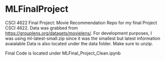 # MLFinalProject
CSCI 4622 Final Project: Movie Recommendation 
Repo for my final Project CSCI 4622.
Data was grabbed from https://grouplens.org/datasets/movielens/. 
For development purposes, I was using ml-latest-small.zip since it was the smallest but latest information avaialable
Data is also located under the data folder. Make sure to unzip.

Final Code is located under MLFinal_Project_Clean.ipynb
